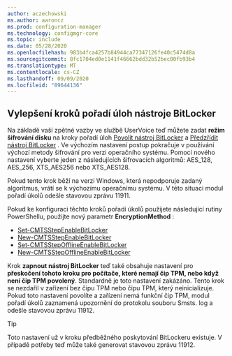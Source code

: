 ```yaml
---
author: aczechowski
ms.author: aaroncz
ms.prod: configuration-manager
ms.technology: configmgr-core
ms.topic: include
ms.date: 05/28/2020
ms.openlocfilehash: 983b4fca4257b84944ca77347126fe40c5474d8a
ms.sourcegitcommit: 8fc1704ed0e1141f46662bdd32b52bec00fb93b4
ms.translationtype: MT
ms.contentlocale: cs-CZ
ms.lasthandoff: 09/09/2020
ms.locfileid: "89644136"
---
```

## <a name="improvements-to-bitlocker-task-sequence-steps"></a><a name="bkmk_tsbitlocker"></a> Vylepšení kroků pořadí úloh nástroje BitLocker

<!--6995601-->

Na základě vaší zpětné vazby ve službě UserVoice teď můžete zadat **režim šifrování disku** na kroky pořadí úloh [Povolit nástroj BitLocker](../../../../../osd/understand/task-sequence-steps.md#BKMK_EnableBitLocker) a [Předzřídit nástroj BitLocker](../../../../../osd/understand/task-sequence-steps.md#BKMK_PreProvisionBitLocker) . Ve výchozím nastavení postup pokračuje v používání výchozí metody šifrování pro verzi operačního systému. Pomocí nového nastavení vyberte jeden z následujících šifrovacích algoritmů: AES_128, AES_256, XTS_AES256 nebo XTS_AES128.

Pokud tento krok běží na verzi Windows, která nepodporuje zadaný algoritmus, vrátí se k výchozímu operačnímu systému. V této situaci modul pořadí úkolů odešle stavovou zprávu 11911.

Pokud ke konfiguraci těchto kroků pořadí úkolů použijete následující rutiny PowerShellu, použijte nový parametr **EncryptionMethod** :

- [Set-CMTSStepEnableBitLocker](/powershell/module/configurationmanager/Set-CMTSStepEnableBitLocker)
- [New-CMTSStepEnableBitLocker](/powershell/module/configurationmanager/New-CMTSStepEnableBitLocker)
- [Set-CMTSStepOfflineEnableBitLocker](/powershell/module/configurationmanager/Set-CMTSStepOfflineEnableBitLocker)
- [New-CMTSStepOfflineEnableBitLocker](/powershell/module/configurationmanager/New-CMTSStepOfflineEnableBitLocker)

Krok **zapnout nástroj BitLocker** teď také obsahuje nastavení pro **přeskočení tohoto kroku pro počítače, které nemají čip TPM, nebo když není čip TPM povolený**. Standardně je toto nastavení zakázáno. Tento krok se nezdařil v zařízení bez čipu TPM nebo čipu TPM, který neinicializuje. Pokud toto nastavení povolíte a zařízení nemá funkční čip TPM, modul pořadí úkolů zaznamená upozornění do protokolu souboru Smsts. log a odešle stavovou zprávu 11912.

> [!TIP]
> Toto nastavení už v kroku předběžného poskytování BitLockeru existuje. V případě potřeby teď může také generovat stavovou zprávu 11912.